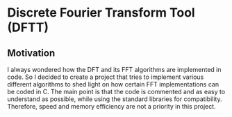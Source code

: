 # Discrete Fourier Transform Tool (DFTT)


## Motivation
I always wondered how the DFT and its FFT algorithms are implemented in code. So I decided to create a project that tries to implement various different algorithms to shed light on how certain FFT implementations can be coded in C. The main point is that the code is commented and as easy to understand as possible, while using the standard libraries for compatibility. Therefore, speed and memory efficiency are not a priority in this project.

